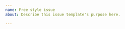 ```yaml
---
name: Free style issue
about: Describe this issue template's purpose here.

---
```


<!-- You can write anything here. -->
